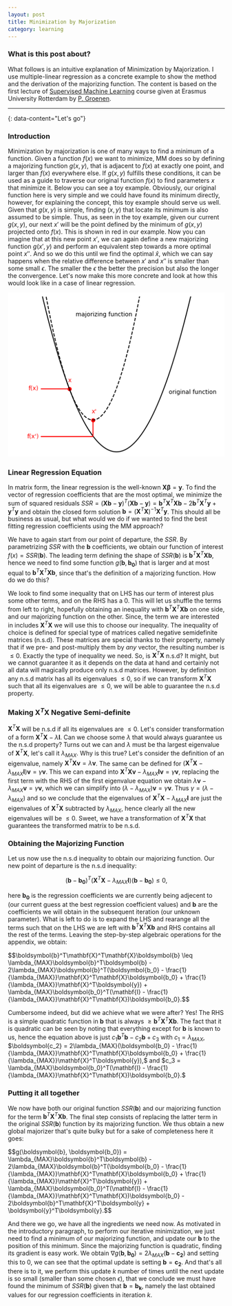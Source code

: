 ```yaml
---
layout: post
title: Minimization by Majorization
category: learning
---
```

### What is this post about?
What follows is an intuitive explanation of Minimization by Majorization. I use multiple-linear regression as a concrete example to show the method and the derivation of the majorizing function. The content is based on the first lecture of [Supervised Machine Learning](https://businessdatascience.nl/courses/593/supervised-machine-learning) course given at Erasmus University Rotterdam by [P. Groenen](https://www.eur.nl/en/people/patrick-groenen).

---
{: data-content="Let's go"}

### Introduction
Minimization by majorization is one of many ways to find a minimum of a function. Given a function $f(x)$ we want to minimize, MM does so by defining a majorizing function $g(x, y$), that is adjacent to $f(x)$ at exactly one point, and larger than $f(x)$ everywhere else. If $g(x, y)$ fulfills these conditions, it can be used as a guide to traverse our original function $f(x)$ to find parameters $x$ that minimize it. Below you can see a toy example. Obviously, our original function here is very simple and we could have found its minimum directly, however, for explaining the concept, this toy example should serve us well. Given that $g(x, y)$ is simple, finding $(x, y)$ that locate its minimum is also assumed to be simple. Thus, as seen in the toy example, given our current $g(x, y)$, our next $x'$ will be the point defined by the minimum of $g(x, y)$ projected onto $f(x)$. This is shown in red in our example. Now you can imagine that at this new point $x'$, we can again define a new majorizing function $g(x', y)$ and perform an equivalent step towards a more optimal point $x''$. And so we do this until we find the optimal $\hat{x}$, which we can say happens when the relative difference between $x'$ and $x''$ is smaller than some small $\epsilon$. The smaller the $\epsilon$ the better the precision but also the longer the convergence. Let's now make this more concrete and look at how this would look like in a case of linear regression.

![MM Toy Example](images\posts\majorization\Toy_example.png)

### Linear Regression Equation
In matrix form, the linear regression is the well-known $\mathbf{X}\boldsymbol{\beta} = \boldsymbol{y}$. To find the vector of regression coefficients that are the most optimal, we minimize the sum of squared residuals $SSR = (\mathbf{X}\boldsymbol{b} - \boldsymbol{y})^T(\mathbf{X}\boldsymbol{b} - \boldsymbol{y}) = \boldsymbol{b}^T\mathbf{X}^T\mathbf{X}\boldsymbol{b} - 2\boldsymbol{b}^T\mathbf{X}^T\boldsymbol{y} + \boldsymbol{y}^T\boldsymbol{y}$ and obtain the closed form solution $\boldsymbol{b} = (\mathbf{X}^T\mathbf{X})^{-1}\mathbf{X}^T\boldsymbol{y}$. This should all be business as usual, but what would we do if we wanted to find the best fitting regression coefficients using the MM approach?

We have to again start from our point of departure, the $SSR$. By parametrizing $SSR$ with the $\boldsymbol{b}$ coefficients, we obtain our function of interest $f(x) = SSR(\boldsymbol{b})$. The leading term defining the shape of $SSR(\boldsymbol{b})$ is $\boldsymbol{b}^T\mathbf{X}^T\mathbf{X}\boldsymbol{b}$, hence we need to find some function $g(\boldsymbol{b}, \boldsymbol{b_0})$ that is larger and at most equal to $\boldsymbol{b}^T\mathbf{X}^T\mathbf{X}\boldsymbol{b}$, since that's the definition of a majorizing function. How do we do this?

We look to find some inequality that on LHS has our term of interest plus some other terms, and on the RHS has a 0. This will let us shuffle the terms from left to right, hopefully obtaining an inequality with $\boldsymbol{b}^T\mathbf{X}^T\mathbf{X}\boldsymbol{b}$ on one side, and our majorizing function on the other. Since, the term we are interested in includes $\mathbf{X}^T\mathbf{X}$ we will use this to choose our inequality. The inequality of choice is defined for special type of matrices called negative semidefinite matrices (n.s.d). These matrices are special thanks to their property, namely that if we pre- and post-multiply them by *any* vector, the resulting number is $\leq 0$. Exactly the type of inequality we need. So, is $\mathbf{X}^T\mathbf{X}$ n.s.d? It might, but we cannot guarantee it as it depends on the data at hand and certainly not all data will magically produce only n.s.d matrices. However, by definition any n.s.d matrix has all its eigenvalues $\leq 0$, so if we can transform $\mathbf{X}^T\mathbf{X}$ such that all its eigenvalues are $\leq 0$, we will be able to guarantee the n.s.d property. 

### Making $\mathbf{X}^T\mathbf{X}$ Negative Semi-definite
$\mathbf{X}^T\mathbf{X}$ will be n.s.d if all its eigenvalues are $\leq 0$. Let's consider transformation of a form $\mathbf{X}^T\mathbf{X} - \lambda\mathbf{I}$. Can we choose some $\lambda$ that would always guarantee us the n.s.d property? Turns out we can and $\lambda$ must be tha largest eigenvalue of $\mathbf{X}^T\mathbf{X}$, let's call it $\lambda_{MAX}.$ Why is this true? Let's consider the definition of an eigenvalue, namely $\mathbf{X}^T\mathbf{X}\boldsymbol{v} = \lambda\boldsymbol{v}$. The same can be defined for $(\mathbf{X}^T\mathbf{X} - \lambda_{MAX}\mathbf{I})\boldsymbol{v} = \gamma\boldsymbol{v}$. This we can expand into $\mathbf{X}^T\mathbf{X}\boldsymbol{v} - \lambda_{MAX}\mathbf{I}\boldsymbol{v} = \gamma\boldsymbol{v}$, replacing the first term with the RHS of the first eigenvalue equation we obtain $\lambda\boldsymbol{v} - \lambda_{MAX}\boldsymbol{v} = \gamma\boldsymbol{v}$, which we can simplify into  $(\lambda - \lambda_{MAX})\boldsymbol{v} = \gamma\boldsymbol{v}.$ Thus $\gamma = (\lambda - \lambda_{MAX})$ and so we conclude that the eigenvalues of $\mathbf{X}^T\mathbf{X} - \lambda_{MAX}\mathbf{I}$ are just the eigenvalues of $\mathbf{X}^T\mathbf{X}$ subtracted by $\lambda_{MAX}$, hence clearly all the new eigenvalues will be $\leq 0$. Sweet, we have a transformation of $\mathbf{X}^T\mathbf{X}$ that guarantees the transformed matrix to be n.s.d.

### Obtaining the Majorizing Function
Let us now use the n.s.d inequality to obtain our majorizing function. Our new point of departure is the n.s.d inequality:

$$(\boldsymbol{b} - \boldsymbol{b_0})^T(\mathbf{X}^T\mathbf{X} - \lambda_{MAX}\mathbf{I})(\boldsymbol{b} - \boldsymbol{b_0}) \leq 0,$$

here $\boldsymbol{b_0}$ is the regression coefficients we are currently being adjecent to (our current guess at the best regression coefficient values) and $\boldsymbol{b}$ are the coefficients we will obtain in the subsequent iteration (our unknown parameter). What is left to do is to expand the LHS and rearange all the terms such that on the LHS we are left with $\boldsymbol{b}^T\mathbf{X}^T\mathbf{X}\boldsymbol{b}$ and RHS contains all the rest of the terms. Leaving the step-by-step algebraic operations for the appendix, we obtain:

<div style="overflow-x: auto">$$\boldsymbol{b}^T\mathbf{X}^T\mathbf{X}\boldsymbol{b} \leq \lambda_{MAX}\boldsymbol{b}^T\boldsymbol{b} - 2\lambda_{MAX}\boldsymbol{b}^T(\boldsymbol{b_0} - \frac{1}{\lambda_{MAX}}\mathbf{X}^T\mathbf{X}\boldsymbol{b_0} + \frac{1}{\lambda_{MAX}}\mathbf{X}^T\boldsymbol{y}) + \lambda_{MAX}\boldsymbol{b_0}^T(\mathbf{I} - \frac{1}{\lambda_{MAX}}\mathbf{X}^T\mathbf{X})\boldsymbol{b_0}.$$</div>

Cumbersome indeed, but did we achieve what we were after? Yes! The RHS is a simple quadratic function in $\boldsymbol{b}$ that is always $\geq \boldsymbol{b}^T\mathbf{X}^T\mathbf{X}\boldsymbol{b}$. The fact that it is quadratic can be seen by noting that everything except for $\boldsymbol{b}$ is known to us, hence the equation above is just $c_1\boldsymbol{b}^T\boldsymbol{b} -c_2\boldsymbol{b} + c_3$ with $c_1 = \lambda_{MAX},$ $\boldsymbol{c_2} = 2\lambda_{MAX}(\boldsymbol{b_0} - \frac{1}{\lambda_{MAX}}\mathbf{X}^T\mathbf{X}\boldsymbol{b_0} + \frac{1}{\lambda_{MAX}}\mathbf{X}^T\boldsymbol{y}),$ and $c_3 = \lambda_{MAX}\boldsymbol{b_0}^T(\mathbf{I} - \frac{1}{\lambda_{MAX}}\mathbf{X}^T\mathbf{X})\boldsymbol{b_0}.$

### Putting it all together
We now have both our original function $SSR(\boldsymbol{b})$ and our majorizing function for the term $\boldsymbol{b}^T\mathbf{X}^T\mathbf{X}\boldsymbol{b}$. The final step consists of replacing the latter term in the original $SSR(\boldsymbol{b})$ function by its  majorizing function. We thus obtain a new global majorizer that's quite bulky but for a sake of completeness here it goes:

<div style="overflow-x: auto">$$g(\boldsymbol{b}, \boldsymbol{b_0}) = \lambda_{MAX}\boldsymbol{b}^T\boldsymbol{b} - 2\lambda_{MAX}\boldsymbol{b}^T(\boldsymbol{b_0} - \frac{1}{\lambda_{MAX}}\mathbf{X}^T\mathbf{X}\boldsymbol{b_0} + \frac{1}{\lambda_{MAX}}\mathbf{X}^T\boldsymbol{y}) + \lambda_{MAX}\boldsymbol{b_0}^T(\mathbf{I} - \frac{1}{\lambda_{MAX}}\mathbf{X}^T\mathbf{X})\boldsymbol{b_0} - 2\boldsymbol{b}^T\mathbf{X}^T\boldsymbol{y} + \boldsymbol{y}^T\boldsymbol{y}.$$</div>

And there we go, we have all the ingredients we need now. As motivated in the introductory paragraph, to perform our iterative minimization, we just need to find a minimum of our majorizing function, and update our  $\boldsymbol{b}$ to the position of this minimum. Since the majorizing function is quadratic, finding its gradient is easy work. We obtain $\nabla g(\boldsymbol{b}, \boldsymbol{b_0}) = 2\lambda_{MAX}(\boldsymbol{b} - \boldsymbol{c_2})$ and setting this to 0, we can see that the optimal update is setting $\boldsymbol{b} = \boldsymbol{c_2}$. And that's all there is to it, we perform this update *k* number of times until the next update is so small (smaller than some chosen $\epsilon$), that we conclude we must have found the minimum of $SSR(\boldsymbol{b})$ given that $\boldsymbol{b} = \boldsymbol{b_k}$, namely the last obtained values for our regression coefficients in iteration *k*.